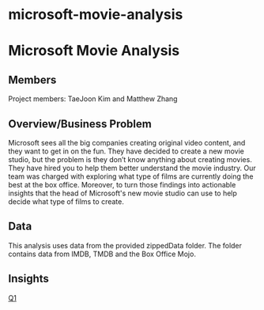 # microsoft-movie-analysis
# Microsoft Movie Analysis

## Members
Project members: TaeJoon Kim and Matthew Zhang

## Overview/Business Problem
Microsoft sees all the big companies creating original video content, and they want to get in on the fun. They have decided to create a new movie studio, but the problem is they don’t know anything about creating movies. They have hired you to help them better understand the movie industry. Our team was charged with exploring what type of films are currently doing the best at the box office. Moreover, to turn those findings into actionable insights that the head of Microsoft's new movie studio can use to help decide what type of films to create.

## Data
This analysis uses data from the provided zippedData folder. The folder contains data from IMDB, TMDB and the Box Office Mojo. 

## Insights

[Q1](https://github.com/tjkim614/microsoft-movie-analysis/blob/main/Visualizations/Question1.jpg)
